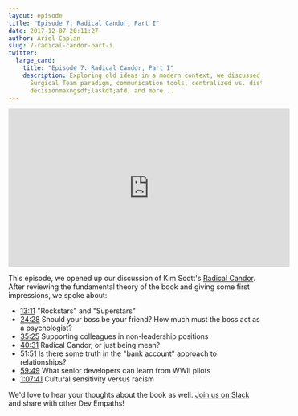 ```yaml
---
layout: episode
title: "Episode 7: Radical Candor, Part I"
date: 2017-12-07 20:11:27
author: Ariel Caplan
slug: 7-radical-candor-part-i
twitter:
  large_card:
    title: "Episode 7: Radical Candor, Part I"
    description: Exploring old ideas in a modern context, we discussed the
      Surgical Team paradigm, communication tools, centralized vs. distributed
      decisionmakngsdf;laskdf;afd, and more...
---
```


<iframe width="560" height="315" src="https://www.youtube.com/embed/Wcrp2ngLPlo" frameborder="0" allowfullscreen></iframe>

This episode, we opened up our discussion of Kim Scott's
[Radical Candor][Radical Candor].  After reviewing the fundamental theory of the
book and giving some first impressions, we spoke about:

* [13:11][rockstars and superstars] "Rockstars" and "Superstars"
* [24:28][boss friend] Should your boss be your friend? How much must the boss act as a psychologist?
* [35:25][supporting colleagues] Supporting colleagues in non-leadership positions
* [40:31][saying mean things] Radical Candor, or just being mean?
* [51:51][bank account] Is there some truth in the "bank account" approach to relationships?
* [59:49][WWII pilots] What senior developers can learn from WWII pilots
* [1:07:41][Cultural sensitivity] Cultural sensitivity versus racism

We'd love to hear your thoughts about the book as well.  [Join us on Slack][join us]
and share with other Dev Empaths!

[Radical Candor]: https://www.amazon.com/Radical-Candor-Kick-Ass-Without-Humanity/dp/1250103509
[rockstars and superstars]: https://youtu.be/Wcrp2ngLPlo?t=13m11s
[boss friend]: https://youtu.be/Wcrp2ngLPlo?t=24m28s
[supporting colleagues]: https://youtu.be/Wcrp2ngLPlo?t=35m25s
[saying mean things]: https://youtu.be/Wcrp2ngLPlo?t=40m31s
[bank account]: https://youtu.be/Wcrp2ngLPlo?t=51m51s
[WWII pilots]: https://youtu.be/Wcrp2ngLPlo?t=59m49s
[Cultural sensitivity]: https://youtu.be/Wcrp2ngLPlo?t=1h7m41s
[join us]: https://join.slack.com/t/devempathybookclub/shared_invite/MjExMTA4MjU0MDM3LTE0OTk3NzkwMjItYmExZmRkOWI4Ng
